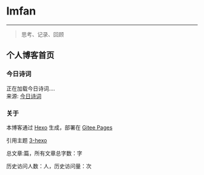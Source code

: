 # Imfan
---
> 思考、记录、回顾

 
## 个人博客首页

<!--今日诗词-->
<script src="https://sdk.jinrishici.com/v2/browser/jinrishici.js" charset="utf-8"></script>
<h3>今日诗词</h3>
<div id="today-poem">正在加载今日诗词....</div>
<div>来源: <a href="https://www.jinrishici.com">今日诗词</a></div>
<script type="text/javascript">
  jinrishici.load(function(result) {
    var goodWords = result.data.content;
    var content = result.data.origin;
    var htmlTxt = '<div>'+content.title+'</div>'+
                  '<div>--'+content.author+'</div>';
    for(var i=0; i<content.content.length; i++){
        var words = content.content[i];
        if(words.includes(goodWords)){
            var wordSplit = words.split(goodWords);
            htmlTxt = htmlTxt + '<div>「'+wordSplit[0]+'<font class="goodWords_class">'+goodWords+'</font>'+wordSplit[1]+'」</div>';
        } else {
            htmlTxt = htmlTxt + '<div>'+words+'</div>';
        }
    }
    document.getElementById("today-poem").innerHTML = htmlTxt;
  });
</script>


### 关于
本博客通过 [Hexo](https://hexo.io/) 生成，部署在 [Gitee Pages](https://gitee.com/help/articles/4136#article-header0)<p>
引用主题 [3-hexo](https://yelog.org/2017/03/23/3-hexo-instruction/)


总文章:<code class="article_number"></code>篇，所有文章总字数：<code class="site_word_count"></code>字<p>
历史访问人数：<code class="site_uv"></code>人，历史访问量：<code class="site_pv"></code>次

